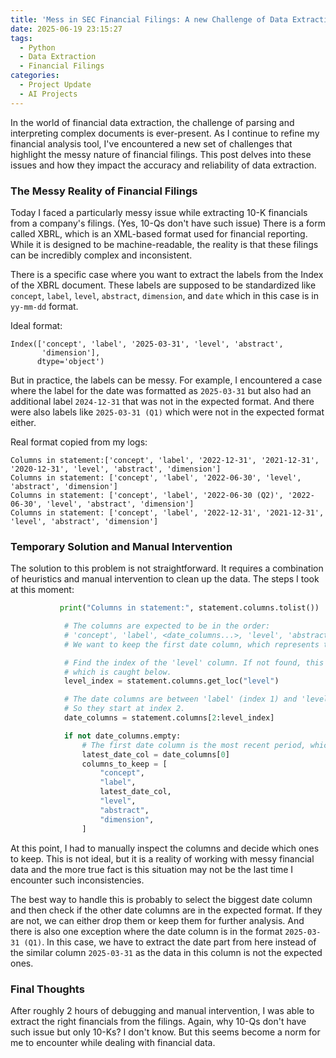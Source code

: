 ```yaml
---
title: 'Mess in SEC Financial Filings: A new Challenge of Data Extraction'
date: 2025-06-19 23:15:27
tags:
  - Python
  - Data Extraction
  - Financial Filings
categories:
  - Project Update
  - AI Projects
---
```


In the world of financial data extraction, the challenge of parsing and interpreting complex documents is ever-present. As I continue to refine my financial analysis tool, I've encountered a new set of challenges that highlight the messy nature of financial filings. This post delves into these issues and how they impact the accuracy and reliability of data extraction.

<!-- more -->

### The Messy Reality of Financial Filings

Today I faced a particularly messy issue while extracting 10-K financials from a company's filings. (Yes, 10-Qs don't have such issue) There is a form called XBRL, which is an XML-based format used for financial reporting. While it is designed to be machine-readable, the reality is that these filings can be incredibly complex and inconsistent.

There is a specific case where you want to extract the labels from the Index of the XBRL document. These labels are supposed to be standardized like `concept`, `label`, `level`, `abstract`, `dimension`, and `date` which in this case is in `yy-mm-dd` format.

Ideal format:
```
Index(['concept', 'label', '2025-03-31', 'level', 'abstract',
       'dimension'],
      dtype='object')
```

But in practice, the labels can be messy. For example, I encountered a case where the label for the date was formatted as `2025-03-31` but also had an additional label `2024-12-31` that was not in the expected format. And there were also labels like `2025-03-31 (Q1)` which were not in the expected format either.

Real format copied from my logs:
```
Columns in statement:['concept', 'label', '2022-12-31', '2021-12-31', '2020-12-31', 'level', 'abstract', 'dimension']
Columns in statement: ['concept', 'label', '2022-06-30', 'level', 'abstract', 'dimension']
Columns in statement: ['concept', 'label', '2022-06-30 (Q2)', '2022-06-30', 'level', 'abstract', 'dimension']
Columns in statement: ['concept', 'label', '2022-12-31', '2021-12-31', 'level', 'abstract', 'dimension']
```


### Temporary Solution and Manual Intervention

The solution to this problem is not straightforward. It requires a combination of heuristics and manual intervention to clean up the data. The steps I took at this moment:

```python
           print("Columns in statement:", statement.columns.tolist())

            # The columns are expected to be in the order:
            # 'concept', 'label', <date_columns...>, 'level', 'abstract', 'dimension'
            # We want to keep the first date column, which represents the most recent period.

            # Find the index of the 'level' column. If not found, this will raise a KeyError,
            # which is caught below.
            level_index = statement.columns.get_loc("level")

            # The date columns are between 'label' (index 1) and 'level'.
            # So they start at index 2.
            date_columns = statement.columns[2:level_index]

            if not date_columns.empty:
                # The first date column is the most recent period, which is what we want.
                latest_date_col = date_columns[0]
                columns_to_keep = [
                    "concept",
                    "label",
                    latest_date_col,
                    "level",
                    "abstract",
                    "dimension",
                ]
```

At this point, I had to manually inspect the columns and decide which ones to keep. This is not ideal, but it is a reality of working with messy financial data and the more true fact is this situation may not be the last time I encounter such inconsistencies.

The best way to handle this is probably to select the biggest date column and then check if the other date columns are in the expected format. If they are not, we can either drop them or keep them for further analysis. And there is also one exception where the date column is in the format `2025-03-31 (Q1)`. In this case, we have to extract the date part from here instead of the similar column `2025-03-31` as the data in this column is not the expected ones.

### Final Thoughts

After roughly 2 hours of debugging and manual intervention, I was able to extract the right financials from the filings. Again, why 10-Qs don't have such issue but only 10-Ks? I don't know. But this seems become a norm for me to encounter while dealing with financial data.